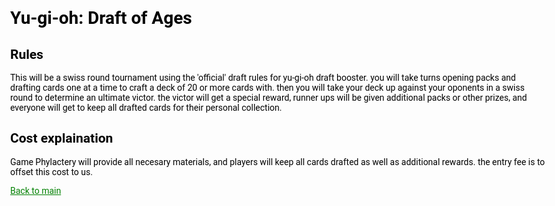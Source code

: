 <style>
  body { 
    color: black;
    background-image: RUSH_CardBack-703x445.webp;
    font-family: Roboto, Helvetica, Arial, sans-serif;
    max-width: 2000px; }
  .container{ } 
  header{ background: black; width: 100vw; position: sticky; border-bottom: 1px dashed #b5e853; padding: 20px 0; }
  h1{ color: black }
  h2{ color: black } 
  a{ color: green } 
</style>

# Yu-gi-oh: Draft of Ages 

## Rules
This will be a swiss round tournament using the 'official' draft rules for yu-gi-oh draft booster. you will take turns opening packs and drafting cards one at a time to craft a deck of 20 or more cards with. then you will take your deck up against your oponents in a swiss round to determine an ultimate victor. the victor will get a special reward, runner ups will be given additional packs or other prizes, and everyone will get to keep all drafted cards for their personal collection.


## Cost explaination

Game Phylactery will provide all necesary materials, and players will keep all cards drafted as well as additional rewards. the entry fee is to offset this cost to us.

[Back to main](README.md)
